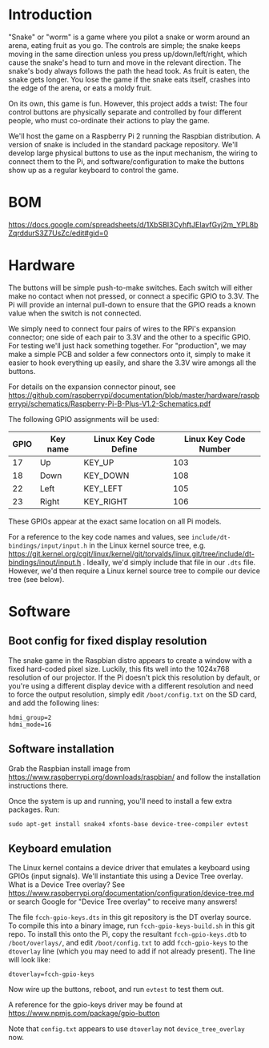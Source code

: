 # Introduction

"Snake" or "worm" is a game where you pilot a snake or worm around an arena,
eating fruit as you go. The controls are simple; the snake keeps moving in
the same direction unless you press up/down/left/right, which cause the
snake's head to turn and move in the relevant direction. The snake's body
always follows the path the head took. As fruit is eaten, the snake gets
longer. You lose the game if the snake eats itself, crashes into the edge of
the arena, or eats a moldy fruit.

On its own, this game is fun. However, this project adds a twist: The four
control buttons are physically separate and controlled by four different
people, who must co-ordinate their actions to play the game.

We'll host the game on a Raspberry Pi 2 running the Raspbian distribution. A
version of snake is included in the standard package repository. We'll develop
large physical buttons to use as the input mechanism, the wiring to connect
them to the Pi, and software/configuration to make the buttons show up as a
regular keyboard to control the game.

# BOM

https://docs.google.com/spreadsheets/d/1XbSBI3CyhftJEIavfGvj2m_YPL8bZqrddurS3Z7UsZc/edit#gid=0

# Hardware

The buttons will be simple push-to-make switches. Each switch will either make
no contact when not pressed, or connect a specific GPIO to 3.3V. The Pi will
provide an internal pull-down to ensure that the GPIO reads a known value when
the switch is not connected.

We simply need to connect four pairs of wires to the RPi's expansion
connector; one side of each pair to 3.3V and the other to a specific GPIO.
For testing we'll just hack something together. For "production", we may make
a simple PCB and solder a few connectors onto it, simply to make it easier to
hook everything up easily, and share the 3.3V wire amongs all the buttons.

For details on the expansion connector pinout, see
https://github.com/raspberrypi/documentation/blob/master/hardware/raspberrypi/schematics/Raspberry-Pi-B-Plus-V1.2-Schematics.pdf

The following GPIO assignments will be used:

| GPIO | Key name | Linux Key Code Define | Linux Key Code Number |
| ---- | -------- | --------------------- | --------------------- |
| 17   | Up       | KEY_UP                | 103                   |
| 18   | Down     | KEY_DOWN              | 108                   |
| 22   | Left     | KEY_LEFT              | 105                   |
| 23   | Right    | KEY_RIGHT             | 106                   |

These GPIOs appear at the exact same location on all Pi models.

For a reference to the key code names and values, see
`include/dt-bindings/input/input.h` in the Linux kernel source tree, e.g.
https://git.kernel.org/cgit/linux/kernel/git/torvalds/linux.git/tree/include/dt-bindings/input/input.h .
Ideally, we'd simply include that file in our `.dts` file. However, we'd then
require a Linux kernel source tree to compile our device tree (see below).

# Software

## Boot config for fixed display resolution

The snake game in the Raspbian distro appears to create a window with a fixed
hard-coded pixel size. Luckily, this fits well into the 1024x768 resolution
of our projector. If the Pi doesn't pick this resolution by default, or you're
using a different display device with a different resolution and need to force
the output resolution, simply edit `/boot/config.txt` on the SD card, and add
the following lines:

```
hdmi_group=2
hdmi_mode=16
```

## Software installation

Grab the Raspbian install image from
https://www.raspberrypi.org/downloads/raspbian/ and follow the installation
instructions there.

Once the system is up and running, you'll need to install a few extra
packages. Run:

```
sudo apt-get install snake4 xfonts-base device-tree-compiler evtest
```

## Keyboard emulation

The Linux kernel contains a device driver that emulates a keyboard using GPIOs
(input signals). We'll instantiate this using a Device Tree overlay. What is
a Device Tree overlay? See
https://www.raspberrypi.org/documentation/configuration/device-tree.md or
search Google for "Device Tree overlay" to receive many answers!

The file `fcch-gpio-keys.dts` in this git repository is the DT overlay source.
To compile this into a binary image, run `fcch-gpio-keys-build.sh` in this git
repo. To install this onto the Pi, copy the resultant `fcch-gpio-keys.dtb` to
`/boot/overlays/`, and edit `/boot/config.txt` to add `fcch-gpio-keys` to the
`dtoverlay` line (which you may need to add if not already present). The line
will look like:

```
dtoverlay=fcch-gpio-keys
```

Now wire up the buttons, reboot, and run `evtest` to test them out.

A reference for the gpio-keys driver may be found at
https://www.npmjs.com/package/gpio-button

Note that `config.txt` appears to use `dtoverlay` not `device_tree_overlay`
now.
